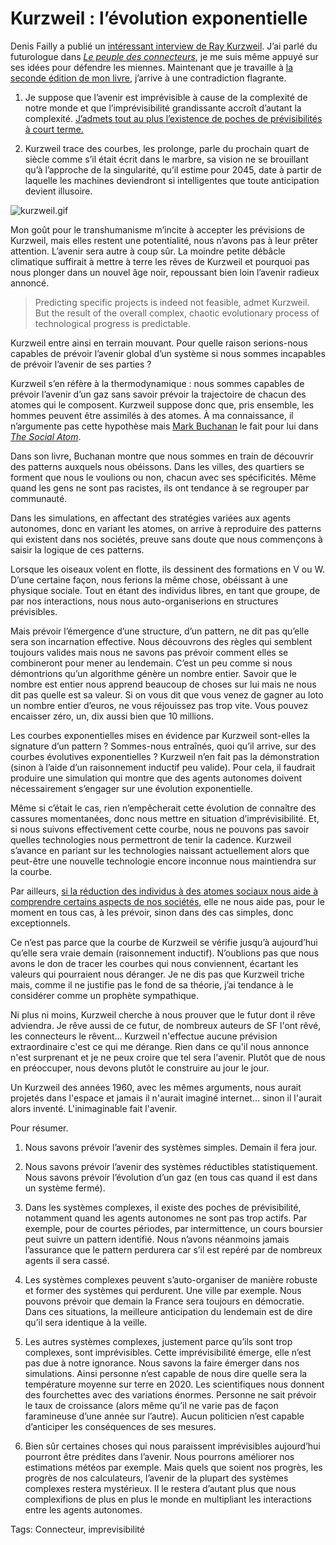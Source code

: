# Kurzweil : l’évolution exponentielle

Denis Failly a publié un [intéressant interview de Ray Kurzweil](http://entretiens-du-futur.blogspirit.com/archive/2007/12/02/humanite-2-0-la-bible-du-changement.html). J’ai parlé du futurologue dans [*Le peuple des connecteurs*](/le-peuple-des-connecteurs/), je me suis même appuyé sur ses idées pour défendre les miennes. Maintenant que je travaille à [la seconde édition de mon livre](/2007/11/20/liberer-les-connecteurs/), j’arrive à une contradiction flagrante.

1. Je suppose que l’avenir est imprévisible à cause de la complexité de notre monde et que l’imprévisibilité grandissante accroît d’autant la complexité. [J’admets tout au plus l’existence de poches de prévisibilités à court terme.](/2007/12/11/comprendre-n%e2%80%99est-pas-prevoir/)

2. Kurzweil trace des courbes, les prolonge, parle du prochain quart de siècle comme s’il était écrit dans le marbre, sa vision ne se brouillant qu’à l’approche de la singularité, qu’il estime pour 2045, date à partir de laquelle les machines deviendront si intelligentes que toute anticipation devient illusoire.

![kurzweil.gif](https://tcrouzet.com/images_tc/2007/12/kurzweil.gif)

Mon goût pour le transhumanisme m’incite à accepter les prévisions de Kurzweil, mais elles restent une potentialité, nous n’avons pas à leur prêter attention. L’avenir sera autre à coup sûr. La moindre petite débâcle climatique suffirait à mettre à terre les rêves de Kurzweil et pourquoi pas nous plonger dans un nouvel âge noir, repoussant bien loin l’avenir radieux annoncé.

> Predicting specific projects is indeed not feasible, admet Kurzweil. But the result of the overall complex, chaotic evolutionary process of technological progress is predictable.

Kurzweil entre ainsi en terrain mouvant. Pour quelle raison serions-nous capables de prévoir l’avenir global d’un système si nous sommes incapables de prévoir l’avenir de ses parties ?

Kurzweil s’en réfère à la thermodynamique : nous sommes capables de prévoir l’avenir d’un gaz sans savoir prévoir la trajectoire de chacun des atomes qui le composent. Kurzweil suppose donc que, pris ensemble, les hommes peuvent être assimilés à des atomes. À ma connaissance, il n’argumente pas cette hypothèse mais [Mark Buchanan](http://pagesperso-orange.fr/mark.buchanan/indexMB.html) le fait pour lui dans [*The Social Atom*](http://www.amazon.com/Social-Atom-Cheaters-Neighbor-Usually/dp/1596910135).

Dans son livre, Buchanan montre que nous sommes en train de découvrir des patterns auxquels nous obéissons. Dans les villes, des quartiers se forment que nous le voulions ou non, chacun avec ses spécificités. Même quand les gens ne sont pas racistes, ils ont tendance à se regrouper par communauté.

Dans les simulations, en affectant des stratégies variées aux agents autonomes, donc en variant les atomes, on arrive à reproduire des patterns qui existent dans nos sociétés, preuve sans doute que nous commençons à saisir la logique de ces patterns.

Lorsque les oiseaux volent en flotte, ils dessinent des formations en V ou W. D’une certaine façon, nous ferions la même chose, obéissant à une physique sociale. Tout en étant des individus libres, en tant que groupe, de par nos interactions, nous nous auto-organiserions en structures prévisibles.

Mais prévoir l’émergence d’une structure, d’un pattern, ne dit pas qu’elle sera son incarnation effective. Nous découvrons des règles qui semblent toujours valides mais nous ne savons pas prévoir comment elles se combineront pour mener au lendemain. C’est un peu comme si nous démontrions qu’un algorithme génère un nombre entier. Savoir que le nombre est entier nous apprend beaucoup de choses sur lui mais ne nous dit pas quelle est sa valeur. Si on vous dit que vous venez de gagner au loto un nombre entier d’euros, ne vous réjouissez pas trop vite. Vous pouvez encaisser zéro, un, dix aussi bien que 10 millions.

Les courbes exponentielles mises en évidence par Kurzweil sont-elles la signature d’un pattern ? Sommes-nous entraînés, quoi qu’il arrive, sur des courbes évolutives exponentielles ? Kurzweil n’en fait pas la démonstration (sinon à l’aide d’un raisonnement inductif peu valide). Pour cela, il faudrait produire une simulation qui montre que des agents autonomes doivent nécessairement s’engager sur une évolution exponentielle.

Même si c’était le cas, rien n’empêcherait cette évolution de connaître des cassures momentanées, donc nous mettre en situation d’imprévisibilité. Et, si nous suivons effectivement cette courbe, nous ne pouvons pas savoir quelles technologies nous permettront de tenir la cadence. Kurzweil s’avance en pariant sur les technologies naissant actuellement alors que peut-être une nouvelle technologie encore inconnue nous maintiendra sur la courbe.

Par ailleurs, [si la réduction des individus à des atomes sociaux nous aide à comprendre certains aspects de nos sociétés](/2007/12/11/comprendre-n%e2%80%99est-pas-prevoir/), elle ne nous aide pas, pour le moment en tous cas, à les prévoir, sinon dans des cas simples, donc exceptionnels.

Ce n’est pas parce que la courbe de Kurzweil se vérifie jusqu’à aujourd’hui qu’elle sera vraie demain (raisonnement inductif). N’oublions pas que nous avons le don de tracer les courbes qui nous conviennent, écartant les valeurs qui pourraient nous déranger. Je ne dis pas que Kurzweil triche mais, comme il ne justifie pas le fond de sa théorie, j’ai tendance à le considérer comme un prophète sympathique.

Ni plus ni moins, Kurzweil cherche à nous prouver que le futur dont il rêve adviendra. Je rêve aussi de ce futur, de nombreux auteurs de SF l'ont rêvé, les connecteurs le rêvent... Kurzweil n'effectue aucune prévision extraordinaire c'est ce qui me dérange. Rien dans ce qu'il nous annonce n'est surprenant et je ne peux croire que tel sera l'avenir. Plutôt que de nous en préoccuper, nous devons plutôt le construire au jour le jour.

Un Kurzweil des années 1960, avec les mêmes arguments, nous aurait projetés dans l'espace et jamais il n'aurait imaginé internet... sinon il l'aurait alors inventé. L'inimaginable fait l'avenir.

Pour résumer.

1. Nous savons prévoir l’avenir des systèmes simples. Demain il fera jour.

2. Nous savons prévoir l’avenir des systèmes réductibles statistiquement. Nous savons prévoir l’évolution d’un gaz (en tous cas quand il est dans un système fermé).

3. Dans les systèmes complexes, il existe des poches de prévisibilité, notamment quand les agents autonomes ne sont pas trop actifs. Par exemple, pour de courtes périodes, par intermittence, un cours boursier peut suivre un pattern identifié. Nous n’avons néanmoins jamais l’assurance que le pattern perdurera car s’il est repéré par de nombreux agents il sera cassé.

4. Les systèmes complexes peuvent s’auto-organiser de manière robuste et former des systèmes qui perdurent. Une ville par exemple. Nous pouvons prévoir que demain la France sera toujours en démocratie. Dans ces situations, la meilleure anticipation du lendemain est de dire qu’il sera identique à la veille.

5. Les autres systèmes complexes, justement parce qu’ils sont trop complexes, sont imprévisibles. Cette imprévisibilité émerge, elle n’est pas due à notre ignorance. Nous savons la faire émerger dans nos simulations. Ainsi personne n’est capable de nous dire quelle sera la température moyenne sur terre en 2020. Les scientifiques nous donnent des fourchettes avec des variations énormes. Personne ne sait prévoir le taux de croissance (alors même qu’il ne varie pas de façon faramineuse d’une année sur l’autre). Aucun politicien n’est capable d’anticiper les conséquences de ses mesures.

6. Bien sûr certaines choses qui nous paraissent imprévisibles aujourd’hui pourront être prédites dans l’avenir. Nous pourrons améliorer nos estimations météos par exemple. Mais quels que soient nos progrès, les progrès de nos calculateurs, l’avenir de la plupart des systèmes complexes restera mystérieux. Il le restera d’autant plus que nous complexifions de plus en plus le monde en multipliant les interactions entre les agents autonomes.

Tags: Connecteur, imprevisibilité